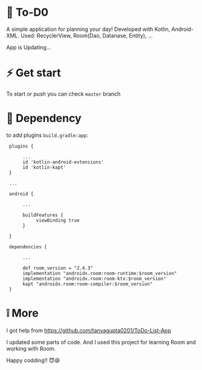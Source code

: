 # 📱 To-D0
A simple application for planning your day! Developed with Kotlin, Android-XML. Used: RecyclerView, Room(Dao, Datanase, Entity), ...

App is Updating...

# ⚡ Get start
To start or push you can check `master` branch

# 📝 Dependency
to add plugins `build.gradle:app`:
     
     plugins {
     
          ...
          id 'kotlin-android-extensions'
          id 'kotlin-kapt'
     }
     
     ...

     android {
     
          ...
  
          buildFeatures {
               viewBinding true
          }
  
     }
     
     dependencies {
          
          ...
          
          def room_version = "2.4.3"
          implementation "androidx.room:room-runtime:$room_version"
          implementation "androidx.room:room-ktx:$room_version"
          kapt "androidx.room:room-compiler:$room_version"
     }

# ❕ More
I got help from https://github.com/tanyagupta0201/ToDo-List-App

I updated some parts of code. And I used this project for learning Room and working with Room.

Happy codding!! 😈😄
